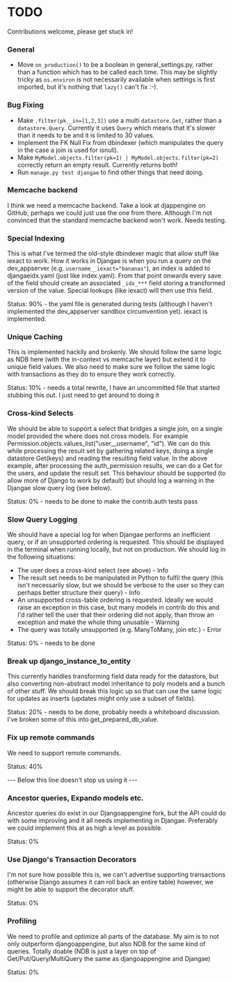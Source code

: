 
# TODO

Contributions welcome, please get stuck in!

### General

* Move `on_production()` to be a boolean in general_settings.py, rather than a function which has to be called each
  time.  This may be slightly tricky as `os.environ` is not necessarily available when settings is first imported, but
  it's nothing that `lazy()` can't fix :-).

### Bug Fixing

* Make `.filter(pk__in=[1,2,3])` use a multi `datastore.Get`, rather than a `datastore.Query`.  Currently it uses
  `Query` which means that it's slower than it needs to be and it is limited to 30 values.
* Implement the FK Null Fix from dbindexer (which manipulates the query in the case a join is used for isnull).
* Make `MyModel.objects.filter(pk=1) | MyModel.objects.filter(pk=2)` correctly return an empty result.
  Currently returns both!
* Run `manage.py test djangae` to find other things that need doing.


### Memcache backend

I think we need a memcache backend. Take a look at djappengine on GitHub, perhaps we could just use the one from there.
Although I'm not convinced that the standard memcache backend won't work. Needs testing.


### Special Indexing

This is what I've termed the old-style dbindexer magic that allow stuff like iexact to work. How it works in Djangae is
when you run a query on the dev_appserver (e.g. `username__iexact="bananas"`), an index is added to djangaeidx.yaml
(just like index.yaml). From that point onwards every save of the field should create an associated `_idx_***` field
storing a transformed version of the value. Special lookups (like iexact) will then use this field.

Status: 90% - the yaml file is generated during tests (although I haven't implemented the dev_appserver sandbox
circumvention yet). iexact is implemented.

### Unique Caching

This is implemented hackily and brokenly. We should follow the same logic as NDB here (with the in-context vs memcache
layer) but extend it to unique field values. We also need to make sure we follow the same logic with transactions as
they do to ensure they work correctly.

Status: 10% - needs a total rewrite, I have an uncommitted file that started stubbing this out. I just need to get
around to doing it

### Cross-kind Selects

We should be able to support a select that bridges a single join, on a single model provided the where does not cross
models. For example Permission.objects.values_list("user__username", "id"). We can do this while processing the result
set by gathering related keys, doing a single datastore Get(keys) and reading the resulting field value. In the above
example, after processing the auth_permission results, we can do a Get for the users, and update the result set. This
behaviour should be supported (to allow more of Django to work by default) but should log a warning in the Djangae slow
query log (see below).

Status: 0% - needs to be done to make the contrib.auth tests pass

### Slow Query Logging

We should have a special log for when Djangae performs an inefficient query, or if an unsupported ordering is requested.
This should be displayed in the terminal when running locally, but not on production. We should log in the following
situations:

 - The user does a cross-kind select (see above) - Info
 - The result set needs to be manipulated in Python to fulfil the query (this isn't necessarily slow, but we should be
   verbose to the user so they can perhaps better structure their query) - Info
 - An unsupported cross-table ordering is requested. Ideally we would raise an exception in this case, but many models
   in contrib do this and I'd rather tell the user that their ordering did not apply, than throw an exception and make
   the whole thing unusable - Warning
 - The query was totally unsupported (e.g. ManyToMany, join etc.) - Error

Status: 0% - needs to be done

### Break up django_instance_to_entity

This currently handles transforming field data ready for the datastore, but also converting non-abstract model
inheritance to poly models and a bunch of other stuff. We should break this logic up so that can use the same logic
for updates as inserts (updates might only use a subset of fields).

Status: 20% - needs to be done, probably needs a whiteboard discussion. I've broken some of this into
get_prepared_db_value.

### Fix up remote commands

We need to support remote commands.

Status: 40%

--- Below this line doesn't stop us using it ---

### Ancestor queries, Expando models etc.

Ancestor queries do exist in our Djangoappengine fork, but the API could do with some improving and it all needs
implementing in Djangae. Preferably we could implement this at as high a level as possible.

Status: 0%

### Use Django's Transaction Decorators

I'm not sure how possible this is, we can't advertise supporting transactions (otherwise Django assumes it can roll
back an entire table) however, we might be able to support the decorator stuff.

Status: 0%

### Profiling

We need to profile and optimize all parts of the database. My aim is to not only outperform djangoappengine, but also
NDB for the same kind of queries. Totally doable (NDB is just a layer on top of Get/Put/Query/MultiQuery the same as
djangoappengine and Djangae)

Status: 0%

